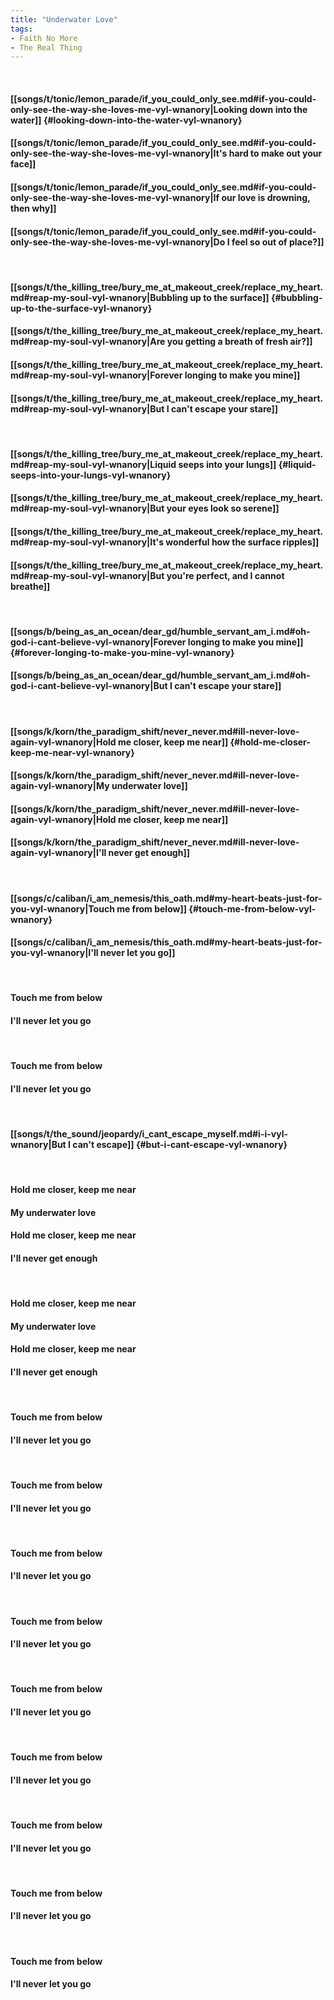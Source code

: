 ```yaml
---
title: "Underwater Love"
tags:
- Faith No More
- The Real Thing
---
```

&nbsp;
#### [[songs/t/tonic/lemon_parade/if_you_could_only_see.md#if-you-could-only-see-the-way-she-loves-me-vyl-wnanory|Looking down into the water]] {#looking-down-into-the-water-vyl-wnanory}
#### [[songs/t/tonic/lemon_parade/if_you_could_only_see.md#if-you-could-only-see-the-way-she-loves-me-vyl-wnanory|It's hard to make out your face]]
#### [[songs/t/tonic/lemon_parade/if_you_could_only_see.md#if-you-could-only-see-the-way-she-loves-me-vyl-wnanory|If our love is drowning, then why]]
#### [[songs/t/tonic/lemon_parade/if_you_could_only_see.md#if-you-could-only-see-the-way-she-loves-me-vyl-wnanory|Do I feel so out of place?]]
&nbsp;
#### [[songs/t/the_killing_tree/bury_me_at_makeout_creek/replace_my_heart.md#reap-my-soul-vyl-wnanory|Bubbling up to the surface]] {#bubbling-up-to-the-surface-vyl-wnanory}
#### [[songs/t/the_killing_tree/bury_me_at_makeout_creek/replace_my_heart.md#reap-my-soul-vyl-wnanory|Are you getting a breath of fresh air?]]
#### [[songs/t/the_killing_tree/bury_me_at_makeout_creek/replace_my_heart.md#reap-my-soul-vyl-wnanory|Forever longing to make you mine]]
#### [[songs/t/the_killing_tree/bury_me_at_makeout_creek/replace_my_heart.md#reap-my-soul-vyl-wnanory|But I can't escape your stare]]
&nbsp;
#### [[songs/t/the_killing_tree/bury_me_at_makeout_creek/replace_my_heart.md#reap-my-soul-vyl-wnanory|Liquid seeps into your lungs]] {#liquid-seeps-into-your-lungs-vyl-wnanory}
#### [[songs/t/the_killing_tree/bury_me_at_makeout_creek/replace_my_heart.md#reap-my-soul-vyl-wnanory|But your eyes look so serene]]
#### [[songs/t/the_killing_tree/bury_me_at_makeout_creek/replace_my_heart.md#reap-my-soul-vyl-wnanory|It's wonderful how the surface ripples]]
#### [[songs/t/the_killing_tree/bury_me_at_makeout_creek/replace_my_heart.md#reap-my-soul-vyl-wnanory|But you're perfect, and I cannot breathe]]
&nbsp;
#### [[songs/b/being_as_an_ocean/dear_gd/humble_servant_am_i.md#oh-god-i-cant-believe-vyl-wnanory|Forever longing to make you mine]] {#forever-longing-to-make-you-mine-vyl-wnanory}
#### [[songs/b/being_as_an_ocean/dear_gd/humble_servant_am_i.md#oh-god-i-cant-believe-vyl-wnanory|But I can't escape your stare]]
&nbsp;
#### [[songs/k/korn/the_paradigm_shift/never_never.md#ill-never-love-again-vyl-wnanory|Hold me closer, keep me near]] {#hold-me-closer-keep-me-near-vyl-wnanory}
#### [[songs/k/korn/the_paradigm_shift/never_never.md#ill-never-love-again-vyl-wnanory|My underwater love]]
#### [[songs/k/korn/the_paradigm_shift/never_never.md#ill-never-love-again-vyl-wnanory|Hold me closer, keep me near]]
#### [[songs/k/korn/the_paradigm_shift/never_never.md#ill-never-love-again-vyl-wnanory|I'll never get enough]]
&nbsp;
#### [[songs/c/caliban/i_am_nemesis/this_oath.md#my-heart-beats-just-for-you-vyl-wnanory|Touch me from below]] {#touch-me-from-below-vyl-wnanory}
#### [[songs/c/caliban/i_am_nemesis/this_oath.md#my-heart-beats-just-for-you-vyl-wnanory|I'll never let you go]]
&nbsp;
#### Touch me from below
#### I'll never let you go
&nbsp;
#### Touch me from below
#### I'll never let you go
&nbsp;
#### [[songs/t/the_sound/jeopardy/i_cant_escape_myself.md#i-i-vyl-wnanory|But I can't escape]] {#but-i-cant-escape-vyl-wnanory}
&nbsp;
#### Hold me closer, keep me near
#### My underwater love
#### Hold me closer, keep me near
#### I'll never get enough
&nbsp;
#### Hold me closer, keep me near
#### My underwater love
#### Hold me closer, keep me near
#### I'll never get enough
&nbsp;
#### Touch me from below
#### I'll never let you go
&nbsp;
#### Touch me from below
#### I'll never let you go
&nbsp;
#### Touch me from below
#### I'll never let you go
&nbsp;
#### Touch me from below
#### I'll never let you go
&nbsp;
#### Touch me from below
#### I'll never let you go
&nbsp;
#### Touch me from below
#### I'll never let you go
&nbsp;
#### Touch me from below
#### I'll never let you go
&nbsp;
#### Touch me from below
#### I'll never let you go
&nbsp;
#### Touch me from below
#### I'll never let you go
